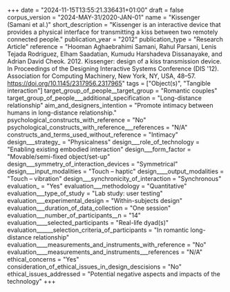 +++
date = "2024-11-15T13:55:21.336431+01:00"
draft = false
corpus_version = "2024-MAY-31/2020-JAN-01"
name = "Kissenger (Samani et al.)"
short_description = "Kissenger is an interactive device that provides a physical interface for transmitting a kiss between two remotely connected people."
publication_year = "2012"
publication_type = "Research Article"
reference = "Hooman Aghaebrahimi Samani, Rahul Parsani, Lenis Tejada Rodriguez, Elham Saadatian, Kumudu Harshadeva Dissanayake, and Adrian David Cheok. 2012. Kissenger: design of a kiss transmission device. In Proceedings of the Designing Interactive Systems Conference (DIS '12). Association for Computing Machinery, New York, NY, USA, 48–57. https://doi.org/10.1145/2317956.2317965"
tags = ["Object(s)", "Tangible interaction"]
target_group_of_people__target_group = "Romantic couples"
target_group_of_people___additional_specification = "Long-distance relationship"
aim_and_designers_intention = "Promote intimacy between humans in long-distance relationship."
psychological_constructs_with_reference = "No"
psychological_constructs_with_reference___references = "N/A"
constructs_and_terms_used_without_reference = "Intimacy"
design___strategy_ = "Physicalness"
design___role_of_technology = "Enabling existing embodied interaction"
design___form_factor = "Movable/semi-fixed object/set-up"
design___symmetry_of_interaction_devices = "Symmetrical"
design___input_modalities = "Touch – haptic"
design____output_modalities = "Touch – vibration"
design___synchronicity_of_interaction = "Synchronous"
evaluation_ = "Yes"
evaluation___methodology = "Quantitative"
evaluation___type_of_study = "Lab study: user testing"
evaluation___experimental_design = "Within-subjects design"
evaluation___duration_of_data_collection = "One session"
evaluation___number_of_participants__n = "14"
evaluation____selected_participants = "Real-life dyad(s)"
evaluation______selection_criteria_of_participants = "In romantic long-distance relationship"
evaluation____measurements_and_instruments_with_reference = "No"
evaluation____measurements_and_instruments___references = "N/A"
ethical_concerns = "Yes"
consideration_of_ethical_issues_in_design_descisions = "No"
ethical_issues_addressed = "Potential negative aspects and impacts of the technology"
+++

